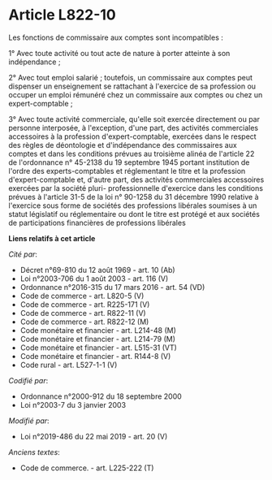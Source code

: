 # Article L822-10

Les fonctions de commissaire aux comptes sont incompatibles :

1° Avec toute activité ou tout acte de nature à porter atteinte à son indépendance ;

2° Avec tout emploi salarié ; toutefois, un commissaire aux comptes peut dispenser un enseignement se rattachant à l'exercice
de sa profession ou occuper un emploi rémunéré chez un commissaire aux comptes ou chez un expert-comptable ;

3° Avec toute activité commerciale, qu'elle soit exercée directement ou par personne interposée, à l'exception, d'une part,
des activités commerciales accessoires à la profession d'expert-comptable, exercées dans le respect des règles de déontologie
et d'indépendance des commissaires aux comptes et dans les conditions prévues au troisième alinéa de l'article 22 de
l'ordonnance n° 45-2138 du 19 septembre 1945 portant institution de l'ordre des experts-comptables et réglementant le titre
et la profession d'expert-comptable et, d'autre part, des activités commerciales accessoires exercées par la société pluri-
professionnelle d'exercice dans les conditions prévues à l'article 31-5 de la loi n° 90-1258 du 31 décembre 1990 relative à
l'exercice sous forme de sociétés des professions libérales soumises à un statut législatif ou réglementaire ou dont le titre
est protégé et aux sociétés de participations financières de professions libérales

**Liens relatifs à cet article**

_Cité par_:

  - Décret n°69-810 du 12 août 1969 - art. 10 (Ab)
  - Loi n°2003-706 du 1 août 2003 - art. 116 (V)
  - Ordonnance n°2016-315 du 17 mars 2016 - art. 54 (VD)
  - Code de commerce - art. L820-5 (V)
  - Code de commerce - art. R225-171 (V)
  - Code de commerce - art. R822-11 (V)
  - Code de commerce - art. R822-12 (M)
  - Code monétaire et financier - art. L214-48 (M)
  - Code monétaire et financier - art. L214-79 (M)
  - Code monétaire et financier - art. L515-31 (VT)
  - Code monétaire et financier - art. R144-8 (V)
  - Code rural - art. L527-1-1 (V)

_Codifié par_:

  - Ordonnance n°2000-912 du 18 septembre 2000
  - Loi n°2003-7 du 3 janvier 2003

_Modifié par_:

  - Loi n°2019-486 du 22 mai 2019 - art. 20 (V)

_Anciens textes_:

  - Code de commerce. - art. L225-222 (T)
